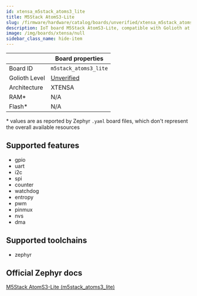 ```yaml
---
id: xtensa_m5stack_atoms3_lite
title: M5Stack AtomS3-Lite
slug: /firmware/hardware/catalog/boards/unverified/xtensa_m5stack_atoms3_lite
description: IoT board M5Stack AtomS3-Lite, compatible with Golioth at unverified level.
image: /img/boards/xtensa/null
sidebar_class_name: hide-item
---
```


[//]: # (This is an auto-generated file, do not edit! Changes to it will be lost upon re-generation)



|                | Board properties     |
| -------------  | -------------------- |
| Board ID       | `m5stack_atoms3_lite` |
| Golioth Level  | [Unverified](/firmware/hardware#unverified-boards) |
| Architecture   | XTENSA |
| RAM*           | N/A |
| Flash*         | N/A |

\* values are as reported by Zephyr `.yaml` board files, which don't represent the overall available resources



## Supported features

* gpio
* uart
* i2c
* spi
* counter
* watchdog
* entropy
* pwm
* pinmux
* nvs
* dma

## Supported toolchains

* zephyr

## Official Zephyr docs

[M5Stack AtomS3-Lite (m5stack_atoms3_lite)](https://docs.zephyrproject.org/3.6.0/boards/xtensa/m5stack_atoms3_lite/doc/index.html)
